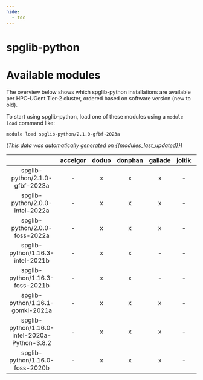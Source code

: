 ```yaml
---
hide:
  - toc
---
```


spglib-python
=============

# Available modules


The overview below shows which spglib-python installations are available per HPC-UGent Tier-2 cluster, ordered based on software version (new to old).

To start using spglib-python, load one of these modules using a `module load` command like:

```shell
module load spglib-python/2.1.0-gfbf-2023a
```

*(This data was automatically generated on {{modules_last_updated}})*  

| |accelgor|doduo|donphan|gallade|joltik|shinx|skitty|
| :---: | :---: | :---: | :---: | :---: | :---: | :---: | :---: |
|spglib-python/2.1.0-gfbf-2023a|-|x|x|x|-|x|x|
|spglib-python/2.0.0-intel-2022a|-|x|x|x|-|-|-|
|spglib-python/2.0.0-foss-2022a|-|x|x|x|-|-|-|
|spglib-python/1.16.3-intel-2021b|-|x|x|-|-|-|-|
|spglib-python/1.16.3-foss-2021b|-|x|x|-|-|-|-|
|spglib-python/1.16.1-gomkl-2021a|-|x|x|x|-|-|-|
|spglib-python/1.16.0-intel-2020a-Python-3.8.2|-|x|x|x|-|-|-|
|spglib-python/1.16.0-foss-2020b|-|x|x|x|-|-|-|
